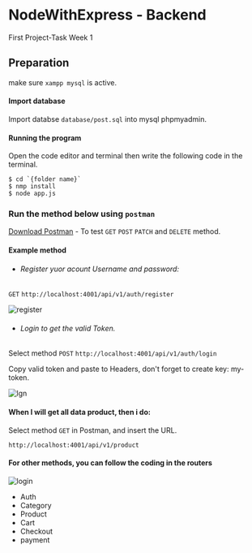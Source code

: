 # NodeWithExpress - Backend
First Project-Task Week 1

## Preparation
make sure `xampp mysql` is active.

#### Import database
Import databse `database/post.sql` into mysql phpmyadmin.

#### Running the program
Open the code editor and terminal then write the following code in the terminal.
```
$ cd `{folder name}`
$ nmp install
$ node app.js
```

### Run the method below using `postman`
[Download Postman](https://www.postman.com/) - To test `GET` `POST` `PATCH` and `DELETE` method.
#### Example method
* ###### Register yuor acount Username and password:

`GET` `http://localhost:4001/api/v1/auth/register`

![register](https://user-images.githubusercontent.com/37394664/73860911-e0013780-486e-11ea-9074-b942fa19bf4f.png)

* ###### Login to get the valid Token.

Select method `POST` `http://localhost:4001/api/v1/auth/login`

Copy valid token and paste to Headers, don't forget to create key: my-token.

![lgn](https://user-images.githubusercontent.com/37394664/73808615-228d2a80-4803-11ea-8d5f-245fd6ddae16.png)


#### When I will get all data product, then i do:

Select method `GET` in Postman, and insert the URL.
```
http://localhost:4001/api/v1/product
```

#### For other methods, you can follow the coding in the routers

![login](https://user-images.githubusercontent.com/37394664/73808522-c5917480-4802-11ea-8704-009f02a0cf86.png)

* Auth
* Category
* Product
* Cart
* Checkout
* payment
